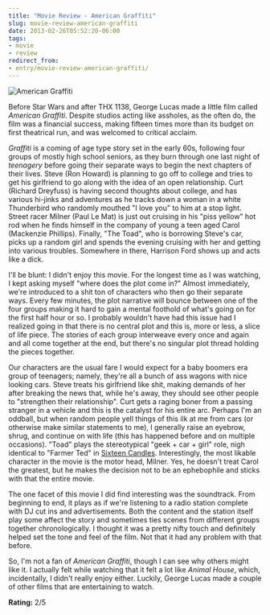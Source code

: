 ```yaml
---
title: "Movie Review - American Graffiti"
slug: movie-review-american-graffiti
date: 2013-02-26T05:52:20-06:00
tags:
- movie
- review
redirect_from:
- entry/movie-review-american-graffiti/
---
```

![](http://i.imgur.com/3ZAfLYl.jpg "American Graffiti")

Before Star Wars and after THX 1138, George Lucas made a little film called _American Graffiti_. Despite studios acting like assholes, as the often do, the film was a financial success, making fifteen times more than its budget on first theatrical run, and was welcomed to critical acclaim.

_Graffiti_ is a coming of age type story set in the early 60s, following four groups of mostly high school seniors, as they burn through one last night of _teenagery_ before going their separate ways to begin the next chapters of their lives. Steve (Ron Howard) is planning to go off to college and tries to get his girlfriend to go along with the idea of an open relationship. Curt (Richard Dreyfuss) is having second thoughts about college, and has various hi-jinks and adventures as he tracks down a woman in a white Thunderbird who randomly mouthed "I love you" to him at a stop light. Street racer Milner (Paul Le Mat) is just out cruising in his "piss yellow" hot rod when he finds himself in the company of young a teen aged Carol (Mackenzie Phillips). Finally, "The Toad", who is borrowing Steve's car, picks up a random girl and spends the evening cruising with her and getting into various troubles. Somewhere in there, Harrison Ford shows up and acts like a dick.

I'll be blunt: I didn't enjoy this movie. For the longest time as I was watching, I kept asking myself "where does the plot come in?" Almost immediately, we're introduced to a shit ton of characters who then go their separate ways. Every few minutes, the plot narrative will bounce between one of the four groups making it hard to gain a mental foothold of what's going on for the first half hour or so. I probably wouldn't have had this issue had I realized going in that there is no central plot and this is, more or less, a slice of life piece. The stories of each group interweave every once and again and all come together at the end, but there's no singular plot thread holding the pieces together.

Our characters are the usual fare I would expect for a baby boomers era group of teenagers; namely, they're all a bunch of ass wagons with nice looking cars. Steve treats his girlfriend like shit, making demands of her after breaking the news that, while he's away, they should see other people to "strengthen their relationship". Curt gets a raging boner from a passing stranger in a vehicle and this is the catalyst for his entire arc. Perhaps I'm an oddball, but when random people yell things of this ilk at me from cars (or otherwise make similar statements to me), I generally raise an eyebrow, shrug, and continue on with life (this has happened before and on multiple occasions). "Toad" plays the stereotypical "geek + car + girl" role, nigh identical to "Farmer Ted" in [Sixteen Candles](http://dxprog.com/entry/movie-review-sixteen-candles/). Interestingly, the most likable character in the movie is the motor head, Milner. Yes, he doesn't treat Carol the greatest, but he makes the decision not to be an ephebophile and sticks with that the entire movie.

The one facet of this movie I did find interesting was the soundtrack. From beginning to end, it plays as if we're listening to a radio station complete with DJ cut ins and advertisements. Both the content and the station itself play some affect the story and sometimes ties scenes from different groups together chronologically. I thought it was a pretty nifty touch and definitely helped set the tone and feel of the film. Not that it had any problem with that before.

So, I'm not a fan of _American Graffiti_, though I can see why others might like it. I actually felt while watching that it felt a lot like _Animal House_, which, incidentally, I didn't really enjoy either. Luckily, George Lucas made a couple of other films that are entertaining to watch.

**Rating:** 2/5
